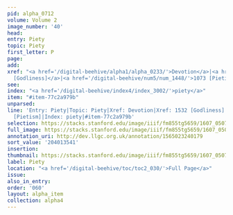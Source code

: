 ```yaml
---
pid: alpha_0712
volume: Volume 2
image_number: '40'
head:
entry: Piety
topic: Piety
first_letter: P
page:
add:
xref: "<a href='/digital-beehive/alpha1/alpha_0233/'>Devotion</a>|<a href='/digital-beehive/num7/num_2281/'>1532
  [Godliness]</a>|<a href='/digital-beehive/num5/num_1448/'>1073 [Pietism]</a>"
see:
index: "<a href='/digital-beehive/index4/index_3002/'>piety</a>"
item: "#item-77c2a979b"
unparsed:
line: 'Entry: Piety|Topic: Piety|Xref: Devotion|Xref: 1532 [Godliness]|Xref: 1073
  [Pietism]|Index: piety|#item-77c2a979b'
selection: https://stacks.stanford.edu/image/iiif/fm855tg5659/1607_0507/829,3541,2952,586/full/0/default.jpg
full_image: https://stacks.stanford.edu/image/iiif/fm855tg5659/1607_0507/full/full/0/default.jpg
annotation_uri: http://dev.llgc.org.uk/annotation/1565023240179
sort_value: '204013541'
insertion:
thumbnail: https://stacks.stanford.edu/image/iiif/fm855tg5659/1607_0507/829,3541,600,180/250,/0/default.jpg
label: Piety
location: "<a href='/digital-beehive/toc/toc2_030/'>Full Page</a>"
issue:
also_in_entry:
order: '060'
layout: alpha_item
collection: alpha4
---
```

